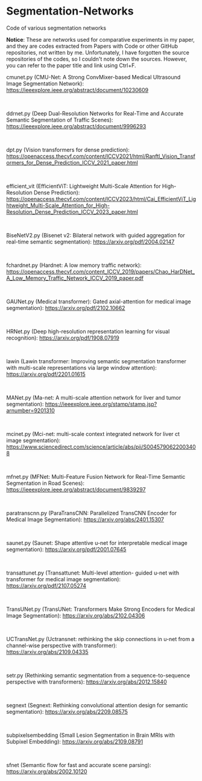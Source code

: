 # Segmentation-Networks

Code of various segmentation networks

**Notice**: These are networks used for comparative experiments in my paper, and they are codes extracted from Papers with Code or other GitHub repositories, not written by me. Unfortunately, I have forgotten the source repositories of the codes, so I couldn't note down the sources. However, you can refer to the paper title and link using Ctrl+F.

cmunet.py (CMU-Net: A Strong ConvMixer-based Medical Ultrasound Image Segmentation Network): https://ieeexplore.ieee.org/abstract/document/10230609

<br/>

ddrnet.py (Deep Dual-Resolution Networks for Real-Time and Accurate Semantic Segmentation of Traffic Scenes): https://ieeexplore.ieee.org/abstract/document/9996293

<br/>

dpt.py (Vision  transformers  for dense prediction): https://openaccess.thecvf.com/content/ICCV2021/html/Ranftl_Vision_Transformers_for_Dense_Prediction_ICCV_2021_paper.html

<br/>

efficient_vit (EfficientViT: Lightweight Multi-Scale Attention for High-Resolution Dense Prediction): https://openaccess.thecvf.com/content/ICCV2023/html/Cai_EfficientViT_Lightweight_Multi-Scale_Attention_for_High-Resolution_Dense_Prediction_ICCV_2023_paper.html

<br/>

BiseNetV2.py (Bisenet v2: Bilateral network with guided aggregation for real-time semantic segmentation): https://arxiv.org/pdf/2004.02147

<br/>

fchardnet.py (Hardnet: A low memory traffic network): https://openaccess.thecvf.com/content_ICCV_2019/papers/Chao_HarDNet_A_Low_Memory_Traffic_Network_ICCV_2019_paper.pdf

<br/>

GAUNet.py (Medical transformer): 
Gated axial-attention for medical image segmentation): https://arxiv.org/pdf/2102.10662

<br/>

HRNet.py (Deep high-resolution representation 
learning  for  visual  recognition): https://arxiv.org/pdf/1908.07919

<br/>

lawin (Lawin 
transformer: Improving semantic segmentation transformer with 
multi-scale  representations  via  large  window  attention): https://arxiv.org/pdf/2201.01615

<br/>

MANet.py (Ma-net: A multi-scale attention network 
for liver and tumor segmentation): https://ieeexplore.ieee.org/stamp/stamp.jsp?arnumber=9201310

<br/>

mcinet.py (Mci-net: multi-scale context integrated 
network for liver ct image segmentation): https://www.sciencedirect.com/science/article/abs/pii/S0045790622003408

<br/>

mfnet.py (MFNet: Multi-Feature Fusion Network for 
Real-Time  Semantic  Segmentation  in  Road  Scenes): https://ieeexplore.ieee.org/abstract/document/9839297

<br/>

paratranscnn.py (ParaTransCNN: Parallelized TransCNN Encoder for Medical Image Segmentation): https://arxiv.org/abs/2401.15307

<br/>

saunet.py (Saunet:   Shape   attentive  u-net   for 
interpretable   medical   image   segmentation): https://arxiv.org/pdf/2001.07645

<br/>

transattunet.py (Transattunet:  Multi-level  attention- 
guided u-net with transformer for medical image segmentation): https://arxiv.org/pdf/2107.05274

<br/>

TransUNet.py (TransUNet: Transformers Make Strong Encoders for Medical Image Segmentation): https://arxiv.org/abs/2102.04306

<br/>

UCTransNet.py (Uctransnet:  rethinking  the  skip 
connections  in  u-net  from  a  channel-wise  perspective  with 
transformer): https://arxiv.org/abs/2109.04335

<br/>

setr.py (Rethinking semantic segmentation from 
a  sequence-to-sequence  perspective  with  transformers): https://arxiv.org/abs/2012.15840

<br/>

segnext (Segnext: Rethinking convolutional 
attention design for semantic segmentation): https://arxiv.org/abs/2209.08575

<br/>

subpixelsembedding (Small Lesion Segmentation in Brain MRIs 
with  Subpixel  Embedding): https://arxiv.org/abs/2109.08791

<br/>

sfnet (Semantic flow for fast and accurate scene 
parsing): https://arxiv.org/abs/2002.10120










